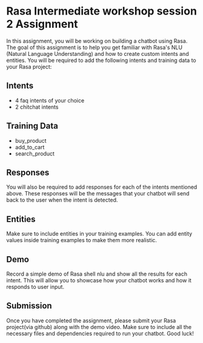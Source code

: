# Rasa Intermediate workshop session 2 Assignment

In this assignment, you will be working on building a chatbot using Rasa. The goal of this assignment is to help you get familiar with Rasa's NLU (Natural Language Understanding) and how to create custom intents and entities. You will be required to add the following intents and training data to your Rasa project:

## Intents
- 4 faq intents of your choice
- 2 chitchat intents

## Training Data
- buy_product
- add_to_cart
- search_product

## Responses
You will also be required to add responses for each of the intents mentioned above. These responses will be the messages that your chatbot will send back to the user when the intent is detected.

## Entities
Make sure to include entities in your training examples. You can add entity values inside training examples to make them more realistic.

## Demo
Record a simple demo of Rasa shell nlu and show all the results for each intent. This will allow you to showcase how your chatbot works and how it responds to user input.

## Submission
Once you have completed the assignment, please submit your Rasa project(via github) along with the demo video. Make sure to include all the necessary files and dependencies required to run your chatbot. Good luck!
